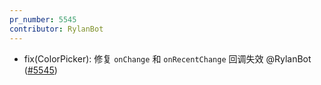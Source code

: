 ```yaml
---
pr_number: 5545
contributor: RylanBot
---
```


- fix(ColorPicker): 修复 `onChange` 和  `onRecentChange`  回调失效 @RylanBot ([#5545](https://github.com/Tencent/tdesign-vue-next/pull/5545))
